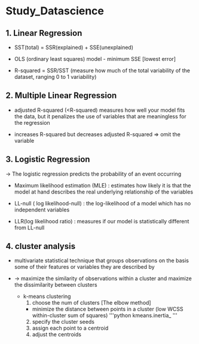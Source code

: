 # Study_Datascience

## 1. Linear Regression

* SST(total) = SSR(explained) + SSE(unexplained)

* OLS (ordinary least squares) model - minimum SSE [lowest error]

* R-squared = SSR/SST (measure how much of the total variability of the dataset, ranging 0 to 1 variability)

## 2. Multiple Linear Regression

* adjusted R-squared (<R-squared) measures how well your model fits the data, but it penalizes the use of variables that are meaningless for the regression

* increases R-squared but decreases adjusted R-squared ⇒ omit the variable

## 3. Logistic Regression
-> The logistic regression predicts the probability of an event occurring

* Maximum likelihood estimation (MLE) : estimates how likely it is that the model at hand describes the real underlying relationship of the variables

* LL-null ( log likelihood-null) : the log-likelihood of a model which has no independent variables

* LLR(log likelihood ratio) : measures if our model is statistically different from LL-null


## 4. cluster analysis 
* multivariate statistical technique that groups observations on the basis some of their features or variables they are described by

* → maximize the similarity of observations within a cluster and maximize the dissimilarity between clusters

  * k-means clustering
    1. choose the num of clusters [The elbow method]
      * minimize the distance between points in a cluster (low WCSS within-cluster sum of squares)
'''python
kmeans.inertia_
'''
    2. specify the cluster seeds
    3. assign each point to a centroid
    4. adjust the centroids
    
